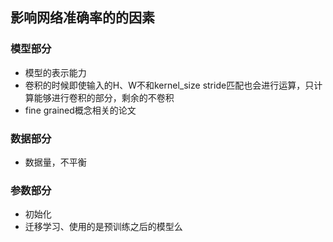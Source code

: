 ## 影响网络准确率的的因素

### 模型部分
 - 模型的表示能力
 - 卷积的时候即使输入的H、W不和kernel_size stride匹配也会进行运算，只计算能够进行卷积的部分，剩余的不卷积
 - fine grained概念相关的论文

### 数据部分
 - 数据量，不平衡

### 参数部分
 - 初始化
 - 迁移学习、使用的是预训练之后的模型么
